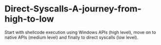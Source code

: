 # Direct-Syscalls-A-journey-from-high-to-low
Start with shellcode execution using Windows APIs (high level), move on to native APIs (medium level) and finally to direct syscalls (low level).
